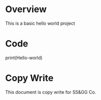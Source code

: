 # Overview
This is a basic hello world project


# Code
print(Hello-world)

# Copy Write

This document is copy write for SS&GG Co.
